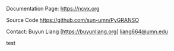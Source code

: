 Documentation Page: https://ncvx.org

Source Code https://github.com/sun-umn/PyGRANSO 

Contact: Buyun Liang [https://buyunliang.org] liang664@umn.edu

test
